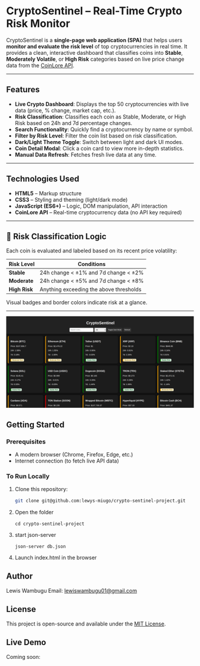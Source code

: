 #  CryptoSentinel – Real-Time Crypto Risk Monitor

CryptoSentinel is a **single-page web application (SPA)** that helps users **monitor and evaluate the risk level** of top cryptocurrencies in real time. It provides a clean, interactive dashboard that classifies coins into **Stable**, **Moderately Volatile**, or **High Risk** categories based on live price change data from the [CoinLore API](https://www.coinlore.com/).

---

## Features

-  **Live Crypto Dashboard**: Displays the top 50 cryptocurrencies with live data (price, % change, market cap, etc.).
-  **Risk Classification**: Classifies each coin as Stable, Moderate, or High Risk based on 24h and 7d percentage changes.
-  **Search Functionality**: Quickly find a cryptocurrency by name or symbol.
-  **Filter by Risk Level**: Filter the coin list based on risk classification.
-  **Dark/Light Theme Toggle**: Switch between light and dark UI modes.
-  **Coin Detail Modal**: Click a coin card to view more in-depth statistics.
-  **Manual Data Refresh**: Fetches fresh live data at any time.

---

## Technologies Used

- **HTML5** – Markup structure
- **CSS3** – Styling and theming (light/dark mode)
- **JavaScript (ES6+)** – Logic, DOM manipulation, API interaction
- **CoinLore API** – Real-time cryptocurrency data (no API key required)

---

## 🧠 Risk Classification Logic

Each coin is evaluated and labeled based on its recent price volatility:

| Risk Level        | Conditions |
|------------------|------------|
| **Stable**        | 24h change < ±1% and 7d change < ±2% |
| **Moderate**      | 24h change < ±5% and 7d change < ±8% |
| **High Risk**     | Anything exceeding the above thresholds |

Visual badges and border colors indicate risk at a glance.

---
![Image showing a preview of the UI](./assets/images/Screenshot%20from%202025-06-26%2007-40-48.png)

## Getting Started

### Prerequisites

- A modern browser (Chrome, Firefox, Edge, etc.)
- Internet connection (to fetch live API data)

### To Run Locally

1. Clone this repository:
   ```bash
   git clone git@github.com:lewys-miugo/crypto-sentinel-project.git
   ```

2. Open the folder
    ```
    cd crypto-sentinel-project
    ```

3. start json-server
    ```
    json-server db.json 
    ```

4. Launch index.html in the browser

## Author
Lewis Wambugu
Email: lewiswambugu01@gmail.com

## License
This project is open-source and available under the [MIT License](https://opensource.org/license/mit).

## Live Demo
Coming soon: